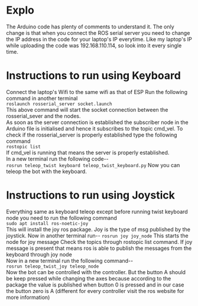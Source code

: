 # Explo
The Arduino code has plenty of comments to understand it.
The only change is that when you connect the ROS serial server you need to change the IP address in the code for your laptop's IP everytime.
Like my laptop's IP while uploading the code was 192.168.110.114, so look into it every single time.


# Instructions to run using Keyboard
Connect the laptop's Wifi to the same wifi as that of ESP
Run the following command in another terminal<br />
`roslaunch rosserial_server socket.launch`
<br />
This above command will start the socket connection between the rosserial_sever and the nodes.
<br />
As soon as the server connection is established the subscriber node in the Arduino file is initialised and hence it subscribes to the topic cmd_vel.
To check if the rosserial_server is properly established type the following command <br />
`rostopic list `
<br />
If cmd_vel is running that means the server is properly established.
<br />
In a new terminal run the following code--
<br />
`rosrun teleop_twist keyboard teleop_twist_keyboard.py`
Now you can teleop the bot with the keyboard.


# Instructions to run using Joystick
Everything same as keyboard teleop except before running twist keyboard node you need to run the following command
<br />
`sudo apt install ros-noetic-joy`
<br />
This will install the joy ros package. Joy is the type of msg published by the joystick.
Now in another terminal run--
`rosrun joy joy_node`
This starts the node for joy message
Check the topics through rostopic list command.
If joy message is present that means ros is able to publish the messages from the keyboard through joy node
<br />
Now in a new terminal run the following command--
<br />
`rosrun teleop_twist_joy teleop_node `
<br />
Now the bot can be controlled with the controller.
But the button A should be keep pressed while changing the axes because according to the package the value is published when button 0 is pressed and in our case the button zero is A
(different for every controller visit the ros website for more information)
